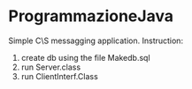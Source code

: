 # ProgrammazioneJava
Simple  C\S messagging application.
Instruction:
1) create db using the file Makedb.sql
2) run Server.class
3) run ClientInterf.Class
